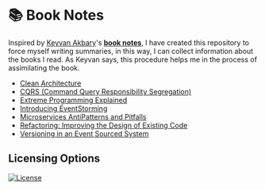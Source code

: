 # :books: Book Notes

Inspired by [Keyvan Akbary](https://github.com/keyvanakbary)'s **[book notes](https://github.com/keyvanakbary/book-notes)**, I have created this repository to force myself writing summaries, in this way, I can collect information about the books I read. As Keyvan says, this procedure helps me in the process of assimilating the book.

* [Clean Architecture](clean_architecture.md)
* [CQRS (Command Query Responsibility Segregation)](cqrs_command_query_responsibility_segregation.md)
* [Extreme Programming Explained](extreme_programming_explained.md)
* [Introducing EventStorming](introducing_eventstorming.md)
* [Microservices AntiPatterns and Pitfalls](microservices_antipatterns_and_pitfalls.md)
* [Refactoring: Improving the Design of Existing Code](refactoring_improving_the_design_of_existing_code.md)
* [Versioning in an Event Sourced System](versioning_in_an_event_sourced_system.md)

## Licensing Options

[![License](https://img.shields.io/badge/License-MIT-yellowgreen.svg?style=flat-square)](https://github.com/benatespina/book-notes/blob/master/LICENSE)
